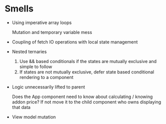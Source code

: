 # Smells

- Using imperative array loops

    Mutation and temporary variable mess

- Coupling of fetch IO operations with local state management

- Nested ternaries
    1) Use && based conditionals if the states are mutually exclusive and simple to follow
    2) If states are not mutually exclusive, defer state based conditional rendering to a component

- Logic unnecessarily lifted to parent

    Does the App component need to know about calculating / knowing addon price? If not move it to the child component who owns displaying that data

- View model mutation
